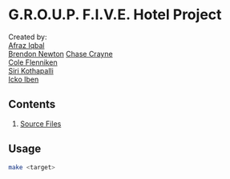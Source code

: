 # G.R.O.U.P. F.I.V.E. Hotel Project

Created by:  
[Afraz Iqbal]()  
[Brendon Newton]()
[Chase Crayne](https://github.com/Starkrights)  
[Cole Flenniken]()  
[Siri Kothapalli]()  
[Icko Iben](https://github.com/ickoxii)  

## Contents

1. [Source Files](./src)

## Usage

```zsh
make <target>
```

